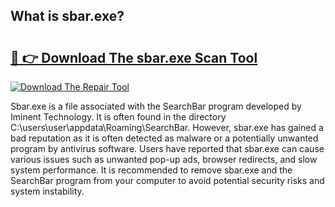 ## What is sbar.exe? 

# <h2><a href="https://exedetect.com/download.php?sbar.exe">🔗 👉 Download The sbar.exe Scan Tool</a></h2>

[![Download The Repair Tool](https://exedetect.com/download-button.jpg)](https://exedetect.com/download.php?sbar.exe)

Sbar.exe is a file associated with the SearchBar program developed by Iminent Technology. It is often found in the directory C:\users\user\appdata\Roaming\SearchBar\. However, sbar.exe has gained a bad reputation as it is often detected as malware or a potentially unwanted program by antivirus software. Users have reported that sbar.exe can cause various issues such as unwanted pop-up ads, browser redirects, and slow system performance. It is recommended to remove sbar.exe and the SearchBar program from your computer to avoid potential security risks and system instability.